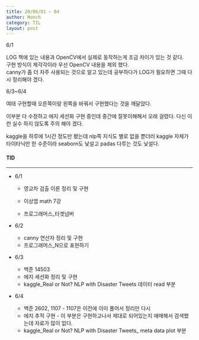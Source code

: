```yaml
---
title: 20/06/01 ~ 04
author: Monch
category: TIL
layout: post
---
```


6/1

LOG 책에 있는 내용과 OpenCV에서 실제로 동작하는게 조금 차이가 있는 것 같다.  
구현 방식이 제각각이라 우선 OpenCV 내용을 제외 했다.  
canny가 좀 더 자주 사용되는 것으로 알고 있는데 공부하다가 LOG가 필요하면 그때 다시 정리해야 겠다.



6/3~6/4

여태 구현할때 오른쪽이랑 왼쪽을 바꿔서 구현했다는 것을 깨달았다.  

이부분 다 수정하고 에지 세션화 구현 중인데 중간에 잘못이해해서 오래 걸렸다.  다신 이런 실수 하지 않도록 주의 해야 겠다.

kaggle을 하루에 1시간 정도만 봤는데 nlp쪽 지식도 별로 없을 뿐더러 kaggle 자체가 타이타닉만 한 수준이라 seaborn도 낯설고 padas 다루는 것도 낯설다.



#### TID

---

- 6/1

  - 영교차 검출 이론 정리 및 구현

  - 이상엽 math 7강

  - 프로그래머스_타겟넘버

- 6/2

  - canny 연산자 정리 및 구현
  - 프로그래머스_N으로 표현하기

- 6/3

  - 백준 14503
  - 에지 세션화 정리 및 구현
  - kaggle_Real or Not? NLP with Disaster Tweets 데이터 read 부분

- 6/4

  - 백준 2602, 1107 - 1107은 이전에 이미 풀어서 정리만 다시
  - 에지 추적 구현 - 이 부분은 구현하고나서 제대로 되어있는지 애매해서 검색했는데 자료가 많이 없다.
  - kaggle_Real or Not? NLP with Disaster Tweets_ meta data plot 부분

